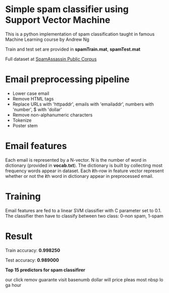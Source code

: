 # Simple spam classifier using Support Vector Machine
This is a python implementation of spam classification taught in famous Machine Learning course by Andrew Ng

Train and test set are provided in **spamTrain.mat**, **spamTest.mat**

Full dataset at [SpamAssassin Public Corpus](http://spamassassin.apache.org/old/publiccorpus/)

# Email preprocessing pipeline

  - Lower case email
  - Remove HTML tags
  - Replace URLs with 'httpaddr', emails with 'emailaddr', numbers with 'number', $ with 'dollar'
  - Remove non-alphanumeric characters
  - Tokenize
  - Poster stem

# Email features
Each email is represented by a N-vector. N is the number of word in dictionary (provided in **vocab.txt**). The dictionary is built by collecting most frequency words appear in dataset. Each **i**th-row in feature vector represent whether or not the **i**th word in dictionary appear in preprocessed email.

# Training
Email features are fed to a linear SVM classifier with C parameter set to 0.1. The classifier then have to classify between two class: 0-non spam, 1-spam

# Result
Train accuracy: **0.998250**

Test accuracy: **0.989000**

**Top 15 predictors for spam classifirer**

our click remov guarante visit basenumb dollar will price pleas most nbsp lo ga hour
